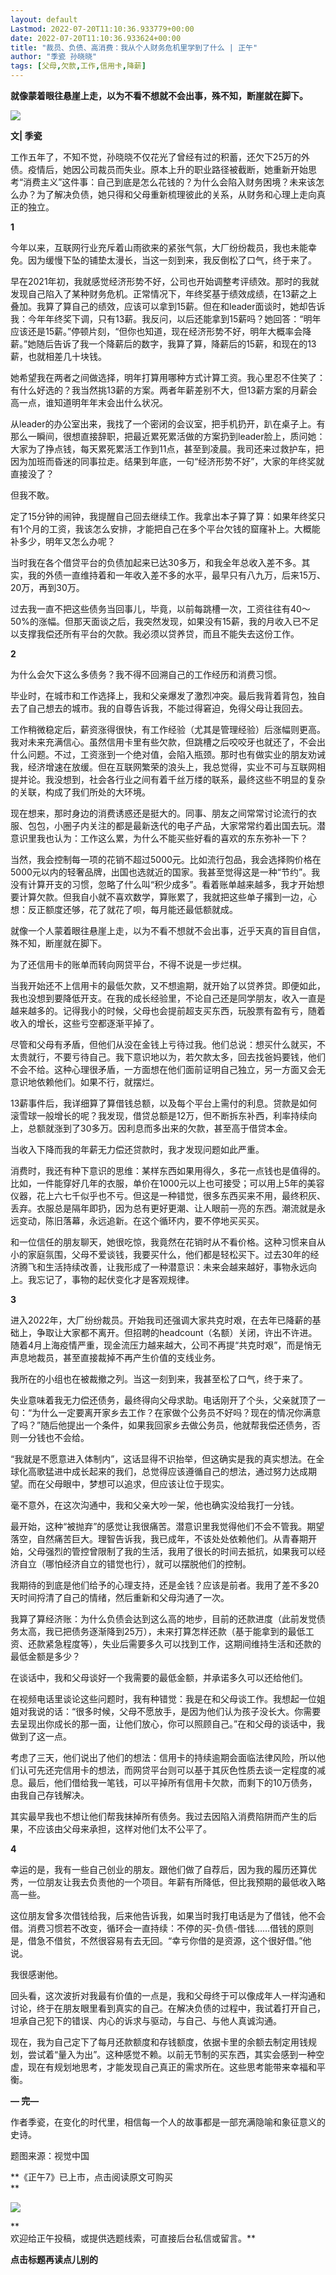 ```yaml
---
layout: default
Lastmod: 2022-07-20T11:10:36.933779+00:00
date: 2022-07-20T11:10:36.933624+00:00
title: "裁员、负债、高消费：我从个人财务危机里学到了什么 | 正午"
author: "季瓷 孙晓晓"
tags: [父母,欠款,工作,信用卡,降薪]
---
```


**就像蒙着眼往悬崖上走，以为不看不想就不会出事，殊不知，断崖就在脚下。**

![](https://images.weserv.nl/?url=https%3A//mmbiz.qpic.cn/mmbiz_jpg/0s0ib9B1XUr4YfBhmo0GxIXoX77R1kJJr1GjBgaXok8ezI2ZYsYNuLdcEWyJFuO5TVQumGU3kRaC6niamfrQGZuw/640%3Fwx_fmt%3Djpeg)

**文| 季瓷**

工作五年了，不知不觉，孙晓晓不仅花光了曾经有过的积蓄，还欠下25万的外债。疫情后，她因公司裁员而失业。原本上升的职业路径被截断，她重新开始思考“消费主义”这件事：自己到底是怎么花钱的？为什么会陷入财务困境？未来该怎么办？为了解决负债，她只得和父母重新梳理彼此的关系，从财务和心理上走向真正的独立。

**1**

今年以来，互联网行业充斥着山雨欲来的紧张气氛，大厂纷纷裁员，我也未能幸免。因为缓慢下坠的铺垫太漫长，当这一刻到来，我反倒松了口气，终于来了。

早在2021年初，我就感觉经济形势不好，公司也开始调整考评绩效。那时的我就发现自己陷入了某种财务危机。正常情况下，年终奖基于绩效成绩，在13薪之上叠加。我算了算自己的绩效，应该可以拿到15薪。但在和leader面谈时，她却告诉我：今年年终奖下调，只有13薪。我反问，以后还能拿到15薪吗？她回答：“明年应该还是15薪。”停顿片刻，“但你也知道，现在经济形势不好，明年大概率会降薪。”她随后告诉了我一个降薪后的数字，我算了算，降薪后的15薪，和现在的13薪，也就相差几十块钱。

她希望我在两者之间做选择，明年打算用哪种方式计算工资。我心里忍不住笑了：有什么好选的？我当然挑13薪的方案。两者年薪差别不大，但13薪方案的月薪会高一点，谁知道明年年末会出什么状况。

从leader的办公室出来，我找了一个密闭的会议室，把手机扔开，趴在桌子上。有那么一瞬间，很想直接辞职，把最近累死累活做的方案扔到leader脸上，质问她：大家为了挣点钱，每天累死累活工作到11点，甚至到凌晨。我司还来过救护车，把因为加班而昏迷的同事拉走。结果到年底，一句“经济形势不好”，大家的年终奖就直接没了？

但我不敢。

定了15分钟的闹钟，我提醒自己回去继续工作。我拿出本子算了算：如果年终奖只有1个月的工资，我该怎么安排，才能把自己在多个平台欠钱的窟窿补上。大概能补多少，明年又怎么办呢？

当时我在各个借贷平台的负债加起来已达30多万，和我全年总收入差不多。其实，我的外债一直维持着和一年收入差不多的水平，最早只有八九万，后来15万、20万，再到30万。

过去我一直不把这些债务当回事儿，毕竟，以前每跳槽一次，工资往往有40～50%的涨幅。但那天面谈之后，我突然发现，如果没有15薪，我的月收入已不足以支撑我偿还所有平台的欠款。我必须以贷养贷，而且不能失去这份工作。  

**2**

为什么会欠下这么多债务？我不得不回溯自己的工作经历和消费习惯。

毕业时，在城市和工作选择上，我和父亲爆发了激烈冲突。最后我背着背包，独自去了自己想去的城市。我的自尊告诉我，不能过得窘迫，免得父母让我回去。

工作稍微稳定后，薪资涨得很快，有工作经验（尤其是管理经验）后涨幅则更高。我对未来充满信心。虽然信用卡里有些欠款，但跳槽之后咬咬牙也就还了，不会出什么问题。不过，工资涨到一个绝对值，会陷入瓶颈。那时也有做实业的朋友劝诫我，经济增速在放缓。但在互联网繁荣的浪头上，我总觉得，实业不可与互联网相提并论。我没想到，社会各行业之间有着千丝万缕的联系，最终这些不明显的复杂的关联，构成了我们所处的大环境。

现在想来，那时身边的消费诱惑还是挺大的。同事、朋友之间常常讨论流行的衣服、包包，小圈子内关注的都是最新迭代的电子产品，大家常常约着出国去玩。潜意识里我也认为：工作这么累，为什么不能买些好看的喜欢的东东弥补一下？

当然，我会控制每一项的花销不超过5000元。比如流行包品，我会选择购价格在5000元以内的轻奢品牌，出国也选就近的国家。我甚至觉得这是一种“节约”。我没有计算开支的习惯，忽略了什么叫“积少成多”。看着账单越来越多，我才开始想要计算欠款。但我自小就不喜欢数学，算账累了，我就把这些单子撂到一边，心想：反正额度还够，花了就花了呗，每月能还最低额就成。

就像一个人蒙着眼往悬崖上走，以为不看不想就不会出事，近乎天真的盲目自信，殊不知，断崖就在脚下。

为了还信用卡的账单而转向网贷平台，不得不说是一步烂棋。

当我开始还不上信用卡的最低欠款，又不想逾期，就开始了以贷养贷。即便如此，我也没想到要降低开支。在我的成长经验里，不论自己还是同学朋友，收入一直是越来越多的。记得我小的时候，父母也会提前超支买东西，玩股票有盈有亏，随着收入的增长，这些亏空都逐渐平掉了。

尽管和父母有矛盾，但他们从没在金钱上亏待过我。他们总说：想买什么就买，不太贵就行，不要亏待自己。我下意识地以为，若欠款太多，回去找爸妈要钱，他们不会不给。这种心理很矛盾，一方面想在他们面前证明自己独立，另一方面又会无意识地依赖他们。如果不行，就摆烂。

13薪事件后，我详细算了算借钱总额，以及每个平台上需付的利息。贷款是如何滚雪球一般增长的呢？我发现，借贷总额是12万，但不断拆东补西，利率持续向上，总额就涨到了30多万。因利息而多出来的欠款，甚至高于借贷本金。

当收入下降而我的年薪无力偿还贷款时，我才发现问题如此严重。

消费时，我还有种下意识的思维：某样东西如果用得久，多花一点钱也是值得的。比如，一件能穿好几年的衣服，单价在1000元以上也可接受；可以用上5年的美容仪器，花上六七千似乎也不亏。但这是一种错觉，很多东西买来不用，最终积灰、丢弃。衣服总是隔年即扔，因为总有更好更潮、让人眼前一亮的东西。潮流就是永远变动，陈旧落幕，永远追新。在这个循环内，要不停地买买买。

和一位信任的朋友聊天，她很吃惊，我竟然在花销时从不看价格。这种习惯来自从小的家庭氛围，父母不爱谈钱，我要买什么，他们都是轻松买下。过去30年的经济腾飞和生活持续改善，让我形成了一种潜意识：未来会越来越好，事物永远向上。我忘记了，事物的起伏变化才是客观规律。

**3**

进入2022年，大厂纷纷裁员。开始我司还强调大家共克时艰，在去年已降薪的基础上，争取让大家都不离开。但招聘的headcount（名额）关闭，许出不许进。随着4月上海疫情严重，现金流压力越来越大，公司不再提“共克时艰”，而是悄无声息地裁员，甚至直接裁掉不再产生价值的支线业务。

我所在的小组也在被裁撤之列。当这一刻到来，我甚至松了口气，终于来了。

失业意味着我无力偿还债务，最终得向父母求助。电话刚开了个头，父亲就顶了一句：“为什么一定要离开家乡去工作？在家做个公务员不好吗？现在的情况你满意了吗？”随后他提出一个条件，如果我回家乡去做公务员，他就帮我偿还债务，否则一分钱也不会给。

“我就是不愿意进入体制内”，这话显得不识抬举，但这确实是我的真实想法。在全球化高歌猛进中成长起来的我们，总觉得应该遵循自己的想法，通过努力达成期望。而在父母眼中，梦想可以追求，但应该让位于现实。

毫不意外，在这次沟通中，我和父亲大吵一架，他也确实没给我打一分钱。

最开始，这种“被抛弃”的感觉让我很痛苦。潜意识里我觉得他们不会不管我。期望落空，自然痛苦巨大。理智告诉我，我已成年，不该处处依赖他们。从青春期开始，父母强烈的管控曾限制了我的生活，我用了很长的时间去抵抗，如果我可以经济自立（哪怕经济自立的错觉也行），就可以摆脱他们的控制。

我期待的到底是他们给予的心理支持，还是金钱？应该是前者。我用了差不多20天时间捋清了自己的情绪，然后重新和父母沟通了一次。

我算了算经济账：为什么负债会达到这么高的地步，目前的还款进度（此前发觉债务太高，我已把债务逐渐降到25万），未来打算怎样还款（基于能拿到的最低工资、还款紧急程度等），失业后需要多久可以找到工作，这期间维持生活和还款的最低金额是多少？

在谈话中，我和父母谈好一个我需要的最低金额，并承诺多久可以还给他们。

在视频电话里谈论这些问题时，我有种错觉：我是在和父母谈工作。我想起一位姐姐对我说的话：“很多时候，父母不愿放手，是因为他们认为孩子没长大。你需要去呈现出你成长的那一面，让他们放心，你可以照顾自己。”在和父母的谈话中，我做到了这一点。

考虑了三天，他们说出了他们的想法：信用卡的持续逾期会面临法律风险，所以他们认可先还完信用卡的想法，而网贷平台则可以基于其灰色性质去谈一定程度的减息。最后，他们借给我一笔钱，可以平掉所有信用卡欠款，而剩下的10万债务，由我自己存钱解决。

其实最早我也不想让他们帮我抹掉所有债务。我过去因陷入消费陷阱而产生的后果，不应该由父母来承担，这样对他们太不公平了。  

**4**

幸运的是，我有一些自己创业的朋友。跟他们做了自荐后，因为我的履历还算优秀，一位朋友让我去负责他的一个项目。年薪有所降低，但比我预期的最低收入略高一些。

这位朋友曾多次借钱给我，后来他告诉我，如果当时我打电话是为了借钱，他不会借。消费习惯若不改变，循环会一直持续：不停的买-负债-借钱……借钱的原则是，借急不借贫，不然很容易有去无回。“幸亏你借的是资源，这个很好借。”他说。

我很感谢他。

回头看，这次波折对我最有价值的一点是，我和父母终于可以像成年人一样沟通和讨论，终于在朋友眼里看到真实的自己。在解决负债的过程中，我试着打开自己，坦承自己犯下的错误、内心的诉求与驱动，与自己、与他人真诚沟通。

现在，我为自己定下了每月还款额度和存钱额度，依据卡里的余额去制定用钱规划，尝试着“量入为出”。这种感觉不赖。以前无节制的买东西，其实会感到一种空虚，现在有规划地思考，才能发现自己真正的需求所在。这些思考能带来幸福和平衡。

**— 完—**

作者季瓷，在变化的时代里，相信每一个人的故事都是一部充满隐喻和象征意义的史诗。

题图来源：视觉中国

**《正午7》已上市，点击阅读原文可购买  
**  

![](https://images.weserv.nl/?url=https%3A//mmbiz.qpic.cn/mmbiz_png/0s0ib9B1XUr4pNzubdaB7cWhMicOgbUDgpQJTYV3J2BeCUxYt8os2OHmD8uiazCQ5qbsRicoWTiaQrcmiavh6hbfWRrQ/640%3Fwx_fmt%3Djpeg%26wxfrom%3D5%26wx_lazy%3D1%26wx_co%3D1)

**  
欢迎给正午投稿，或提供选题线索，可直接后台私信或留言。**

**点击标题再读点儿别的**

